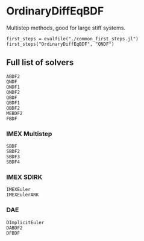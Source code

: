# OrdinaryDiffEqBDF

Multistep methods, good for large stiff systems.

```@eval
first_steps = evalfile("./common_first_steps.jl")
first_steps("OrdinaryDiffEqBDF", "QNDF")
```

## Full list of solvers

```@docs
ABDF2
QNDF
QNDF1
QNDF2
QBDF
QBDF1
QBDF2
MEBDF2
FBDF
```

### IMEX Multistep

```@docs
SBDF
SBDF2
SBDF3
SBDF4
```

### IMEX SDIRK

```@docs
IMEXEuler
IMEXEulerARK
```

### DAE

```@docs
DImplicitEuler
DABDF2
DFBDF
```

